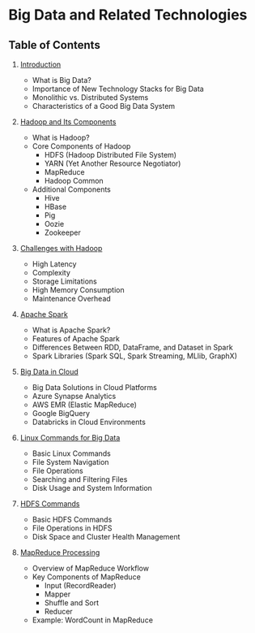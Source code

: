 # Big Data and Related Technologies

## Table of Contents

1. [Introduction](#introduction)
   - What is Big Data?
   - Importance of New Technology Stacks for Big Data
   - Monolithic vs. Distributed Systems
   - Characteristics of a Good Big Data System

2. [Hadoop and Its Components](#hadoop-and-its-components)
   - What is Hadoop?
   - Core Components of Hadoop
     - HDFS (Hadoop Distributed File System)
     - YARN (Yet Another Resource Negotiator)
     - MapReduce
     - Hadoop Common
   - Additional Components
     - Hive
     - HBase
     - Pig
     - Oozie
     - Zookeeper

3. [Challenges with Hadoop](#challenges-with-hadoop)
   - High Latency
   - Complexity
   - Storage Limitations
   - High Memory Consumption
   - Maintenance Overhead

4. [Apache Spark](#apache-spark)
   - What is Apache Spark?
   - Features of Apache Spark
   - Differences Between RDD, DataFrame, and Dataset in Spark
   - Spark Libraries (Spark SQL, Spark Streaming, MLlib, GraphX)

5. [Big Data in Cloud](#big-data-in-cloud)
   - Big Data Solutions in Cloud Platforms
   - Azure Synapse Analytics
   - AWS EMR (Elastic MapReduce)
   - Google BigQuery
   - Databricks in Cloud Environments

6. [Linux Commands for Big Data](#linux-commands-for-big-data)
   - Basic Linux Commands
   - File System Navigation
   - File Operations
   - Searching and Filtering Files
   - Disk Usage and System Information

7. [HDFS Commands](#hdfs-commands)
   - Basic HDFS Commands
   - File Operations in HDFS
   - Disk Space and Cluster Health Management
     
8. [MapReduce Processing](#mapreduce-processing)
   - Overview of MapReduce Workflow
   - Key Components of MapReduce
     - Input (RecordReader)
     - Mapper
     - Shuffle and Sort
     - Reducer
   - Example: WordCount in MapReduce



